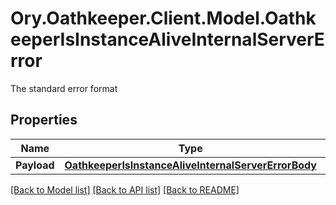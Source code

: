 # Ory.Oathkeeper.Client.Model.OathkeeperIsInstanceAliveInternalServerError
The standard error format

## Properties

Name | Type | Description | Notes
------------ | ------------- | ------------- | -------------
**Payload** | [**OathkeeperIsInstanceAliveInternalServerErrorBody**](OathkeeperIsInstanceAliveInternalServerErrorBody.md) |  | [optional] 

[[Back to Model list]](../README.md#documentation-for-models) [[Back to API list]](../README.md#documentation-for-api-endpoints) [[Back to README]](../README.md)

